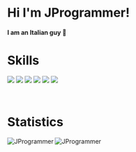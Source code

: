 # Hi I'm JProgrammer!

<h4>I am an Italian guy 🍕</h4>


# Skills

<img src="https://img.shields.io/badge/Python-d9d61a?style=for-the-badge&logo=python&logoColor=black"/> <img src="https://img.shields.io/badge/Discord.py-5165F6?style=for-the-badge&logo=discord&logoColor=white"/> <img src="https://img.shields.io/badge/tweepy-ffffff?style=for-the-badge&logo=telegram&logoColor=white"/> <img src="https://img.shields.io/badge/socket-28a617?style=for-the-badge&logo=WebAuthn&logoColor=white"/> <img src="https://img.shields.io/badge/Godot_Engine-1790a6?style=for-the-badge&logo=godot-engine&logoColor=white"/> <img src="https://img.shields.io/badge/OpenCV-1790a6?style=for-the-badge&logo=opencv&logoColor=white"/>



<br><h1>Statistics</h1>
<img align="left" src="https://github-readme-stats.vercel.app/api/top-langs/?username=JProgrammer-it&layout=compact" alt="JProgrammer" /> <img align="center" src="https://github-readme-stats.vercel.app/api?username=JProgrammer-it&show_icons=true" alt="JProgrammer" />
